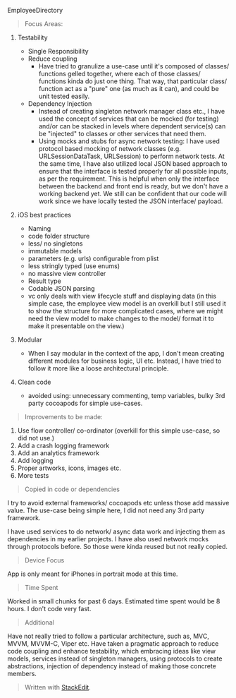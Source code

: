 EmployeeDirectory

> Focus Areas:

1. Testability
	- Single Responsibility
	- Reduce coupling
		- Have tried to granulize a use-case until it's composed of classes/ functions gelled together, where each of those classes/ functions kinda do just one thing. That way, that particular class/ function act as a "pure" one (as much as it can), and could be unit tested easily.
	- Dependency Injection
		- Instead of creating singleton network manager class etc., I have used the concept of services that can be mocked (for testing) and/or can be stacked in levels where dependent service(s) can be "injected" to classes or other services that need them.
		- Using mocks and stubs for async network testing: I have used protocol based mocking of network classes (e.g. URLSessionDataTask, URLSession) to perform network tests. At the same time, I have also utilized local JSON based approach to ensure that the interface is tested properly for all possible inputs, as per the requirement. This is helpful when only the interface between the backend and front end is ready, but we don't have a working backend yet. We still can be confident that our code will work since we have locally tested the JSON interface/ payload.

2. iOS best practices
	- Naming
	- code folder structure
	- less/ no singletons
	- immutable models
	- parameters (e.g. urls) configurable from plist
	-  less stringly typed (use enums)
	- no massive view controller 
	- Result type
	- Codable JSON parsing
	- vc only deals with view lifecycle stuff and displaying data
(in this simple case, the employee view model is an overkill but I still used it to show the structure for more complicated cases, where we might need the view model to make changes to the model/ format it to make it presentable on the view.)

3. Modular
	 - When I say modular in the context of the app, I don't mean creating different modules for business logic, UI etc. Instead, I have tried to follow it more like a loose architectural principle.
	 
4. Clean code
	- avoided using: unnecessary commenting, temp variables, bulky 3rd party cocoapods for simple use-cases.


> Improvements to be made:

1. Use flow controller/ co-ordinator (overkill for this simple use-case, so did not use.)
2. Add a crash logging framework 
3. Add an analytics framework
4. Add logging 
5. Proper artworks, icons, images etc.
6. More tests

> Copied in code or dependencies

I try to avoid external frameworks/ cocoapods etc unless those add massive value. The use-case being simple here, I did not need any 3rd party framework. 

I have used services to do network/ async data work and injecting them as dependencies in my earlier projects. I have also used network mocks through protocols before. So those were kinda reused but not really copied.

> Device Focus

App is only meant for iPhones in portrait mode at this time.

> Time Spent

Worked in small chunks for past 6 days. Estimated time spent would be 8 hours. I don't code very fast.

> Additional

Have not really tried to follow a particular architecture, such as, MVC, MVVM, MVVM-C, Viper etc. Have taken a pragmatic approach to reduce code coupling and enhance testability, which embracing ideas like view models, services instead of singleton managers, using protocols to create abstractions, injection of dependency instead of making those concrete members.


> Written with [StackEdit](https://stackedit.io/).
